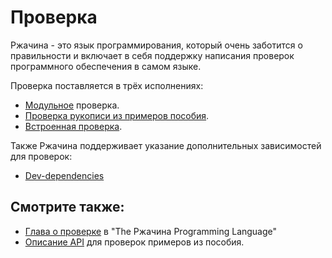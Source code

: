 # Проверка

Ржачина - это язык программирования, который очень заботится о правильности и
включает в себя поддержку написания проверок программного обеспечения в самом языке.

Проверка поставляется в трёх исполнениях:

- [Модульное](testing/unit_testing.md) проверка.
- [Проверка рукописи из примеров пособия](testing/doc_testing.md).
- [Встроенная проверка](testing/integration_testing.md).

Также Ржачина поддерживает указание дополнительных зависимостей для проверок:

- [Dev-dependencies](testing/dev_dependencies.md)

## Смотрите также:

- [Глава о проверке](https://doc.rust-lang.org/book/ch11-00-testing.html) в "The Ржачина Programming Language"
- [Описание API](https://rust-lang-nursery.github.io/api-guidelines/documentation.html) для проверок примеров из пособия.
